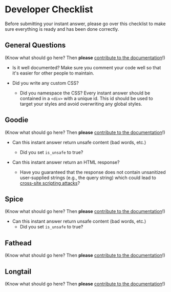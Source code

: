 # Developer Checklist

Before submitting your instant answer, please go over this checklist to make sure everything is ready and has been done correctly.

## General Questions

(Know what should go here? Then **please** [contribute to the documentation](https://github.com/duckduckgo/duckduckgo-documentation/blob/master/CONTRIBUTING.md)!)

- Is it well documented? Make sure you comment your code well so that it's easier for other people to maintain.

- Did you write any custom CSS?
    - Did you namespace the CSS? Every instant answer should be contained in a `<div>` with a unique id. This id should be used to target your styles and avoid overwriting any global styles.

## Goodie

(Know what should go here? Then **please** [contribute to the documentation](https://github.com/duckduckgo/duckduckgo-documentation/blob/master/CONTRIBUTING.md)!)

- Can this instant answer return unsafe content (bad words, etc.)
    - Did you set `is_unsafe` to true?

- Can this instant answer return an HTML response?
    - Have you guaranteed that the response does not contain unsanitized user-supplied strings (e.g., the query string) which could lead to [cross-site scripting attacks](https://www.owasp.org/index.php/Cross-site_Scripting_%28XSS%29)?

## Spice

(Know what should go here? Then **please** [contribute to the documentation](https://github.com/duckduckgo/duckduckgo-documentation/blob/master/CONTRIBUTING.md)!)

- Can this instant answer return unsafe content (bad words, etc.)
    - Did you set `is_unsafe` to true?

## Fathead

(Know what should go here? Then **please** [contribute to the documentation](https://github.com/duckduckgo/duckduckgo-documentation/blob/master/CONTRIBUTING.md)!)

## Longtail

(Know what should go here? Then **please** [contribute to the documentation](https://github.com/duckduckgo/duckduckgo-documentation/blob/master/CONTRIBUTING.md)!)
